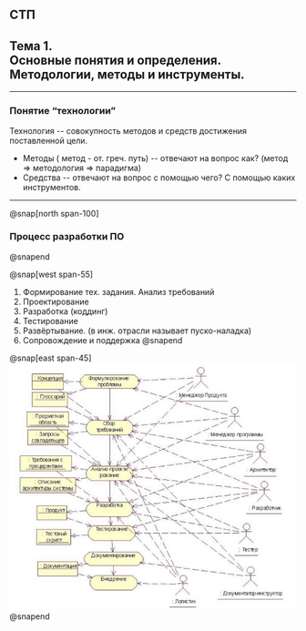 ## СТП
## **Тема 1.**<br/>Основные понятия и определения.<br/>Методологии, методы и инструменты.

---

### Понятие “технологии”

Технология -- совокупность методов и средств достижения поставленной цели.
- Методы ( метод - от. греч. путь) -- отвечают на вопрос как? (метод => методология => парадигма)
- Средства -- отвечают на вопрос с помощью чего? С помощью каких инструментов.

---

@snap[north span-100]
### Процесс разработки ПО
@snapend

@snap[west span-55]
1. Формирование тех. задания. Анализ требований
2. Проектирование
3. Разработка (коддинг)
4. Тестирование
5. Развёртывание. (в инж. отрасли называет пуско-наладка)
6. Сопровождение и поддержка
@snapend

@snap[east span-45]
![IMAGE](assets/img/software-development-process.jpg)
@snapend
